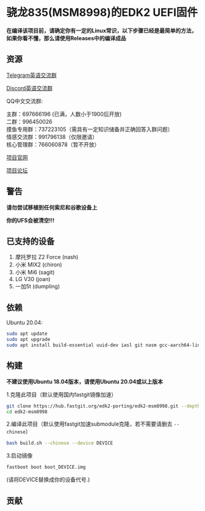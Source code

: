# 骁龙835(MSM8998)的EDK2 UEFI固件

**在编译该项目前，请确定你有一定的Linux常识，以下步骤已经是最简单的方法，如果你看不懂，那么请使用Releases中的编译成品**

## 资源

[Telegram英语交流群](https://t.me/joinchat/MNjTmBqHIokjweeN0SpoyA)

[Discord英语交流群](https://discord.gg/XXBWfag)

QQ中文交流群: 

主群：697666196 (已满，人数小于1900后开放)  
二群：996450026        
摸鱼专用群：737223105（需具有一定知识储备并正确回答入群问题）     
情感交流群：991796138（仅限邀请）       
核心管理群：766060878（暂不开放）

[项目官网](https://renegade-project.org/)

[项目论坛](https://forum.renegade-project.org/)


## 警告

**请勿尝试移植到任何索尼和谷歌设备上**

**你的UFS会被清空!!!**

## 已支持的设备
1. 摩托罗拉 Z2 Force  (nash)
2. 小米 MIX2         (chiron)
3. 小米 Mi6          (sagit)
4. LG V30            (joan)
5. 一加5t             (dumpling)

## 依赖

Ubuntu 20.04:

```bash
sudo apt update
sudo apt upgrade
sudo apt install build-essential uuid-dev iasl git nasm gcc-aarch64-linux-gnu abootimg python3-distutils python3-pil python3-git gettext
```

## 构建

**不建议使用Ubuntu 18.04版本，请使用Ubuntu 20.04或以上版本**

1.克隆此项目（默认使用国内fastgit镜像加速）

```bash
git clone https://hub.fastgit.org/edk2-porting/edk2-msm8998.git --depth=1
cd edk2-msm8998
```

2.编译此项目（默认使用fastgit加速submodule克隆，若不需要请删去 `--chinese`）

```bash
bash build.sh --chinese --device DEVICE
```

3.启动镜像

```bash
fastboot boot boot_DEVICE.img
```

(请将DEVICE替换成你的设备代号.)

## 贡献
